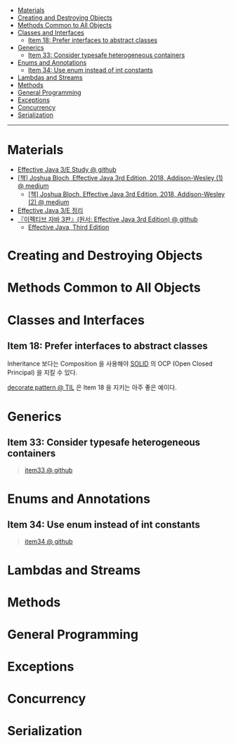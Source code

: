 - [Materials](#materials)
- [Creating and Destroying Objects](#creating-and-destroying-objects)
- [Methods Common to All Objects](#methods-common-to-all-objects)
- [Classes and Interfaces](#classes-and-interfaces)
  - [Item 18: Prefer interfaces to abstract classes](#item-18-prefer-interfaces-to-abstract-classes)
- [Generics](#generics)
  - [Item 33: Consider typesafe heterogeneous containers](#item-33-consider-typesafe-heterogeneous-containers)
- [Enums and Annotations](#enums-and-annotations)
  - [Item 34: Use enum instead of int constants](#item-34-use-enum-instead-of-int-constants)
- [Lambdas and Streams](#lambdas-and-streams)
- [Methods](#methods)
- [General Programming](#general-programming)
- [Exceptions](#exceptions)
- [Concurrency](#concurrency)
- [Serialization](#serialization)

-----

# Materials

* [Effective Java 3/E Study @ github](https://github.com/19F-Study/effective-java)
* [[책] Joshua Bloch, Effective Java 3rd Edition, 2018, Addison-Wesley (1) @ medium](https://myeongjae.kim/blog/2020/06/28/effective-java-3rd-1)
  * [[책] Joshua Bloch, Effective Java 3rd Edition, 2018, Addison-Wesley (2) @ medium](https://myeongjae.kim/blog/2020/06/28/effective-java-3rd-2)
* [Effective Java 3/E 정리](https://medium.com/@ddt1984/effective-java-3-e-%EC%A0%95%EB%A6%AC-c3fb43eec9d2)
* [『이펙티브 자바 3판』(원서: Effective Java 3rd Edition) @ github](https://github.com/WegraLee/effective-java-3e-source-code)
  * [Effective Java, Third Edition](https://github.com/jbloch/effective-java-3e-source-code) 

# Creating and Destroying Objects

# Methods Common to All Objects

# Classes and Interfaces

## Item 18: Prefer interfaces to abstract classes

Inheritance 보다는 Composition 을 사용해야 [SOLID](/solid/README.md) 의 OCP (Open Closed Principal) 을 지킬 수 있다.

[decorate pattern @ TIL](/designpattern/decorator.md) 은 Item 18 을 지키는 아주 좋은 예이다.

# Generics

## Item 33: Consider typesafe heterogeneous containers

> [item33 @ github](https://github.com/jbloch/effective-java-3e-source-code/tree/master/src/effectivejava/chapter5/item33)

# Enums and Annotations

## Item 34: Use enum instead of int constants

> [item34 @ github](https://github.com/jbloch/effective-java-3e-source-code/tree/master/src/effectivejava/chapter6/item34)

# Lambdas and Streams

# Methods

# General Programming

# Exceptions

# Concurrency

# Serialization
